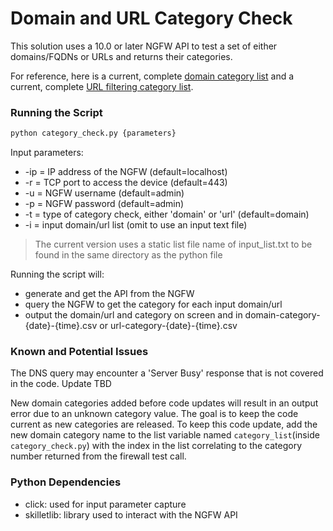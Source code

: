 # Domain and URL Category Check

This solution uses a 10.0 or later NGFW API to test a set of either domains/FQDNs or URLs and returns their
 categories. 

For reference, here is a current, complete [domain category list](https://docs.paloaltonetworks.com/pan-os/10-0/pan-os-admin/threat-prevention/dns-security/dns-security-analytics.html)
and a current, complete [URL filtering category list](https://knowledgebase.paloaltonetworks.com/KCSArticleDetail?id=kA10g000000Cm5hCAC).

### Running the Script

```python
python category_check.py {parameters}
```

Input parameters:

* -ip = IP address of the NGFW (default=localhost)
* -r = TCP port to access the device (default=443)
* -u = NGFW username (default=admin)
* -p = NGFW password (default=admin)
* -t = type of category check, either 'domain' or 'url' (default=domain)  
* -i = input domain/url list (omit to use an input text file)

> The current version uses a static list file name of input_list.txt to be
> found in the same directory as the python file

Running the script will:

* generate and get the API from the NGFW
* query the NGFW to get the category for each input domain/url
* output the domain/url and category on screen and in domain-category-{date}-{time}.csv or url-category-{date}-{time}.csv


### Known and Potential Issues

The DNS query may encounter a 'Server Busy' response that is not covered in the
code. Update TBD

New domain categories added before code updates will result in an output error due to
an unknown category value. The goal is to keep the code current as new 
categories are released. To keep this code update, add the new domain category name
to the list variable named `category_list`(inside `category_check.py`) with the index 
in the list correlating to the category number returned from the firewall test call.

### Python Dependencies

* click: used for input parameter capture
* skilletlib: library used to interact with the NGFW API
